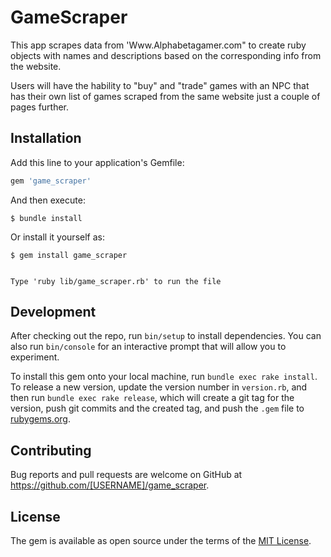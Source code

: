 # GameScraper

This app scrapes data from 'Www.Alphabetagamer.com" to create ruby objects with names and descriptions based on the corresponding info from the website.

Users will have the hability to "buy" and "trade" games with an NPC that has their own list of games scraped from the same website just a couple of pages further.

## Installation

Add this line to your application's Gemfile:

```ruby
gem 'game_scraper'
```

And then execute:

    $ bundle install

Or install it yourself as:

    $ gem install game_scraper

``` Usage

Type 'ruby lib/game_scraper.rb' to run the file

```
## Development

After checking out the repo, run `bin/setup` to install dependencies. You can also run `bin/console` for an interactive prompt that will allow you to experiment.

To install this gem onto your local machine, run `bundle exec rake install`. To release a new version, update the version number in `version.rb`, and then run `bundle exec rake release`, which will create a git tag for the version, push git commits and the created tag, and push the `.gem` file to [rubygems.org](https://rubygems.org).

## Contributing

Bug reports and pull requests are welcome on GitHub at https://github.com/[USERNAME]/game_scraper.

## License

The gem is available as open source under the terms of the [MIT License](https://opensource.org/licenses/MIT).
